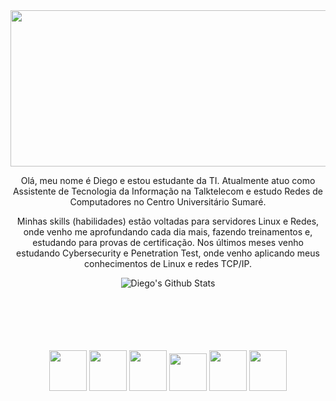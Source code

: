 <div align="center">

   <img src="https://i.pinimg.com/originals/70/8b/93/708b93095802197d5b91840040e5dcb4.gif" width="600" height="250">

</div>

<p align="center">
   Olá, meu nome é Diego e estou estudante da TI. Atualmente atuo como Assistente de Tecnologia da Informação na Talktelecom e estudo Redes de Computadores no Centro Universitário Sumaré.
</P>
<p align="center">
Minhas skills (habilidades) estão voltadas para servidores Linux e Redes, onde venho me aprofundando cada dia mais, fazendo treinamentos e, estudando para provas de certificação. Nos últimos meses venho estudando Cybersecurity e Penetration Test, onde venho aplicando meus conhecimentos de Linux e redes TCP/IP.   
</P>

<div align="center">

![Diego's Github Stats](https://github-readme-stats.vercel.app/api?username=diego5896&show_icons=true&theme=radical)
  
</div>

<br>
<br>
<br>
<br>
<br>
<div align="center">
        <img src="https://upload.wikimedia.org/wikipedia/commons/0/0a/Python.svg" width="60" height="65" al>
        <img src="https://upload.wikimedia.org/wikipedia/commons/3/35/Tux.svg" width="60" height="65" al>
        <img src="https://upload.wikimedia.org/wikipedia/commons/9/9f/Vimlogo.svg" width="60" height="65" al>
        <img src="https://cdn.worldvectorlogo.com/logos/visual-studio-code-1.svg" width="60" height="60" al>
        <img src="https://upload.wikimedia.org/wikipedia/commons/3/3f/Git_icon.svg" width="60" height="65" al>
        <img src="https://cdn.worldvectorlogo.com/logos/vagrant.svg" width="60" height="65" al>
</div>
